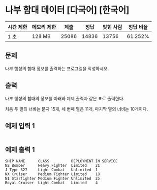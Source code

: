 [](https://www.acmicpc.net/problem/9654)

# 나부 함대 데이터 [다국어] [한국어]

| 시간 제한 | 메모리 제한 | 제출 | 정답 | 맞힌 사람 | 정답 비율 |
| --- | --- | --- | --- | --- | --- |
| 1 초 | 128 MB | 25086 | 14836 | 13756 | 61.252% |

## 문제

나부 행성의 함대 정보를 출력하는 프로그램을 작성하시오.

## 출력

나부 행성의 함대의 정보를 아래와 예제 출력과 같은 표로 출력한다.

처음 두 열의 너비는 문자 15개, 세 번째 열은 11개, 마지막 열의 너비는 10개이다.

## 예제 입력 1

```

```

## 예제 출력 1

```
SHIP NAME      CLASS          DEPLOYMENT IN SERVICE
N2 Bomber      Heavy Fighter  Limited    21
J-Type 327     Light Combat   Unlimited  1
NX Cruiser     Medium Fighter Limited    18
N1 Starfighter Medium Fighter Unlimited  25
Royal Cruiser  Light Combat   Limited    4
```
